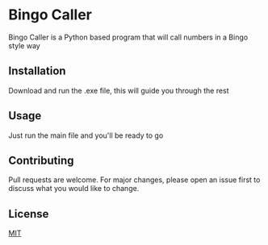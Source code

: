 # Bingo Caller

Bingo Caller is a Python based program that will call numbers in a Bingo style way

## Installation

Download and run the .exe file, this will guide you through the rest

## Usage

Just run the main file and you'll be ready to go

## Contributing
Pull requests are welcome. For major changes, please open an issue first to discuss what you would like to change.

## License
[MIT](https://choosealicense.com/licenses/mit/)
